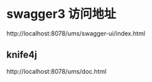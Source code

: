 # swagger3 访问地址
http://localhost:8078/ums/swagger-ui/index.html

## knife4j
http://localhost:8078/ums/doc.html




